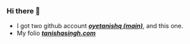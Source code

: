 ### Hi there 👋

- I got two github account [_**oyetanishq (main)**_](https://github.com/oyetanishq), and this one.
- My folio [_**tanishqsingh.com**_](http://tanishqsingh.com)
